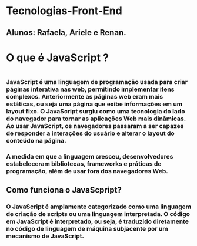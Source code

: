 # Tecnologias-Front-End
## Alunos: Rafaela, Ariele e Renan.
<h1> O que é JavaScript ?<h1>

### JavaScript é uma linguagem de programação usada para criar páginas interativa nas web, permitindo implementar itens complexos. Anteriormente as páginas web eram mais estáticas, ou seja uma página que exibe informações em um layout fixo. O JavaScript surgiu como uma tecnologia do lado do navegador para tornar as aplicações Web mais dinâmicas. Ao usar JavaScript, os navegadores passaram a ser capazes de responder a interações do usuário e alterar o layout do conteúdo na página.
### A medida em que a linguagem cresceu, desenvolvedores estabeleceram bibliotecas, frameworks e práticas de programação, além de usar fora dos navegadores Web.


## Como funciona o JavaScpript?
### O JavaScript é amplamente categorizado como uma linguagem de criação de scripts ou uma linguagem interpretada. O código em JavaScript é interpretado, ou seja, é traduzido diretamente no código de linguagem de máquina subjacente por um mecanismo de JavaScript.


